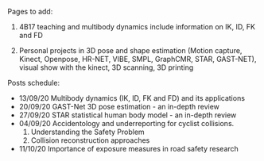 
Pages to add: 

1. 4B17 teaching and multibody dynamics include information on IK, ID, FK and FD

2. Personal projects in 3D pose and shape estimation (Motion capture, Kinect, Openpose, HR-NET, VIBE, SMPL, GraphCMR, STAR, GAST-NET), visual show with the kinect, 3D scanning, 3D printing

Posts schedule:
- 13/09/20 Multibody dynamics (IK, ID, FK and FD) and its applications
- 20/09/20 GAST-Net 3D pose estimation - an in-depth review
- 27/09/20 STAR statistical human body model - an in-depth review
- 04/09/20 Accidentology and underreporting for cyclist collisions.
  1. Understanding the Safety Problem
  2. Collision reconstruction approaches
- 11/10/20 Importance of exposure measures in road safety research
